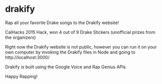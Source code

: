 # drakify
Rap all your favorite Drake songs to the Drakify website!

CalHacks 2015 Hack, won 4 out of 9 Drake Stickers (unofficial prizes from the organizers)

Right now the Drakify website is not public, however you can run it on your own computer by invoking the Drakify files in Node and going to http://localhost:3000/

Drakify is built using the Google Voice and Rap Genius APIs

Happy Rapping! 
